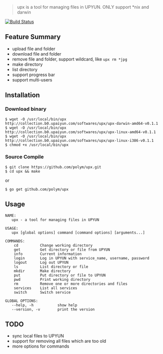 > upx is a tool for managing files in UPYUN. ONLY support \*nix and darwin

[![Build Status](https://travis-ci.org/polym/upx.svg?branch=master)](https://travis-ci.org/polym/upx)

## Feature Summary

- upload file and folder
- download file and folder
- remove file and folder, support wildcard, like `upx rm *jpg`
- make directory
- list directory
- support progress bar
- support multi-users


## Installation

### Download binary

```
$ wget -O /usr/local/bin/upx http://collection.b0.upaiyun.com/softwares/upx/upx-darwin-amd64-v0.1.1
$ wget -O /usr/local/bin/upx http://collection.b0.upaiyun.com/softwares/upx/upx-linux-amd64-v0.1.1
$ wget -O /usr/local/bin/upx http://collection.b0.upaiyun.com/softwares/upx/upx-linux-i386-v0.1.1
$ chmod +x /usr/local/bin/upx
```

### Source Compile

```
$ git clone https://github.com/polym/upx.git
$ cd upx && make
```

or

```
$ go get github.com/polym/upx
```

## Usage

```
NAME:
   upx - a tool for managing files in UPYUN

USAGE:
   upx [global options] command [command options] [arguments...]

COMMANDS:
    cd          Change working directory
    get         Get directory or file from UPYUN
    info        Current information
    login       Log in UPYUN with service_name, username, password
    logout      Log out UPYUN
    ls          List directory or file
    mkdir       Make directory
    put         Put directory or file to UPYUN
    pwd         Print working directory
    rm          Remove one or more directories and files
    services    List all services
    switch      Switch service

GLOBAL OPTIONS:
   --help, -h           show help
   --version, -v        print the version
```


## TODO

- sync local files to UPYUN
- support for removing all files which are too old
- more options for commands
